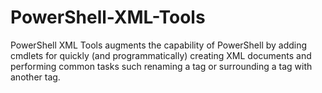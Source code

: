 PowerShell-XML-Tools
====================

PowerShell XML Tools augments the capability of PowerShell by adding cmdlets for quickly (and programmatically) creating XML documents and performing common tasks such renaming a tag or surrounding a tag with another tag.
